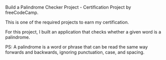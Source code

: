 Build a Palindrome Checker Project - Certification Project by freeCodeCamp.

This is one of the required projects to earn my certification.

For this project, I built an application that checks whether a given word is a palindrome.

PS: A palindrome is a word or phrase that can be read the same way forwards and backwards, ignoring punctuation, case, and spacing.

